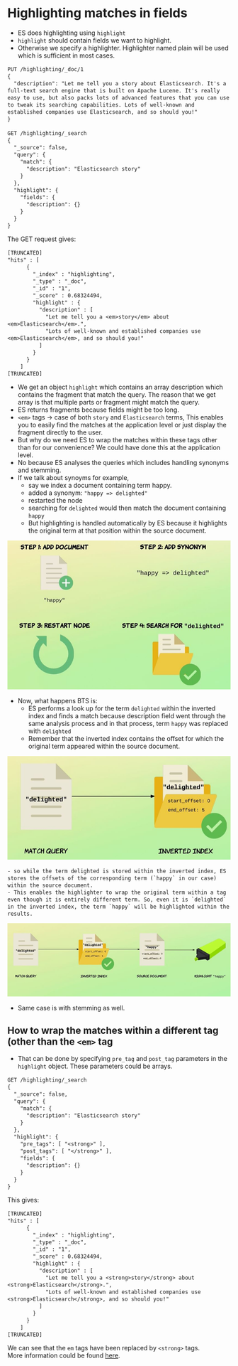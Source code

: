 # Highlighting matches in fields

- ES does highlighting using `highlight`
- `highlight` should contain fields we want to highlight.
- Otherwise we specify a highlighter. Highlighter named plain will be used which is sufficient in most cases.
```
PUT /highlighting/_doc/1
{
  "description": "Let me tell you a story about Elasticsearch. It's a full-text search engine that is built on Apache Lucene. It's really easy to use, but also packs lots of advanced features that you can use to tweak its searching capabilities. Lots of well-known and established companies use Elasticsearch, and so should you!"
}

GET /highlighting/_search
{
  "_source": false,
  "query": {
    "match": {
      "description": "Elasticsearch story"
    }
  },
  "highlight": {
    "fields": {
      "description": {}
    }
  }
}
```
The GET request gives:
```
[TRUNCATED]
"hits" : [
      {
        "_index" : "highlighting",
        "_type" : "_doc",
        "_id" : "1",
        "_score" : 0.68324494,
        "highlight" : {
          "description" : [
            "Let me tell you a <em>story</em> about <em>Elasticsearch</em>.",
            "Lots of well-known and established companies use <em>Elasticsearch</em>, and so should you!"
          ]
        }
      }
    ]
[TRUNCATED]
```
- We get an object `highlight` which contains an array description which contains the fragment that match the query. The reason that we get array is that multiple parts or fragment might match the query.
- ES returns fragments because fields might be too long.
- `<em>` tags -> case of both `story` and `Elasticsearch` terms, This enables you to easily find the matches at the application level or just display the fragment directly to the user.
- But why do we need ES to wrap the matches within these tags other than for our convenience? We could have done this at the application level.
- No because ES analyses the queries which includes handling synonyms and stemming.
- If we talk about synoyms for example,
	- say we index a document containing term happy.
	- added a synonym: `"happy => delighted"`
	- restarted the node
	- searching for `delighted` would then match the document containing `happy`
	- But highlighting is handled automatically by ES because it highlights the original term at that position within the source document.

![IMG1][IMG1]

- Now, what happens BTS is:
	- ES performs a look up for the term `delighted` within the inverted index and finds a match because description field went through the same analysis process and in that process, term `happy` was replaced with `delighted`
	- Remember that the inverted index contains the offset for which the original term appeared within the source document.
	
![IMG2][IMG2]

	- so while the term delighted is stored within the inverted index, ES stores the offsets of the corresponding term (`happy` in our case) within the source document.
	- This enables the highlighter to wrap the original term within a tag even though it is entirely different term. So, even it is `delighted` in the inverted index, the term `happy` will be highlighted within the results.
	
![IMG3][IMG3]

- Same case is with stemming as well.

## How to wrap the matches within a different tag (other than the `<em>` tag

- That can be done by specifying `pre_tag` and `post_tag` parameters in the `highlight` object. These parameters could be arrays.
```
GET /highlighting/_search
{
  "_source": false,
  "query": {
    "match": {
      "description": "Elasticsearch story"
    }
  },
  "highlight": {
    "pre_tags": [ "<strong>" ],
    "post_tags": [ "</strong>" ], 
    "fields": {
      "description": {}
    }
  }
}
```
This gives:
```
[TRUNCATED]
"hits" : [
      {
        "_index" : "highlighting",
        "_type" : "_doc",
        "_id" : "1",
        "_score" : 0.68324494,
        "highlight" : {
          "description" : [
            "Let me tell you a <strong>story</strong> about <strong>Elasticsearch</strong>.",
            "Lots of well-known and established companies use <strong>Elasticsearch</strong>, and so should you!"
          ]
        }
      }
    ]
[TRUNCATED]
```
We can see that the `em` tags have been replaced by `<strong>` tags.
<br>
More information could be found [here][here].

[IMG1]: <https://github.com/penguinmishra/images_repo/blob/master/Elasticsearch/highlight_1.JPG>
[IMG2]: <https://github.com/penguinmishra/images_repo/blob/master/Elasticsearch/highlight_2.JPG>
[IMG3]: <https://github.com/penguinmishra/images_repo/blob/master/Elasticsearch/highlight_3.JPG>
[here]: <https://www.elastic.co/guide/en/elasticsearch/reference/current/search-request-highlighting.html>